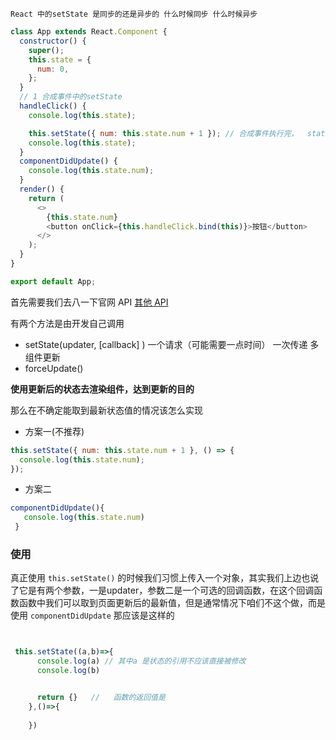 `React 中的setState 是同步的还是异步的 什么时候同步 什么时候异步`

```js
class App extends React.Component {
  constructor() {
    super();
    this.state = {
      num: 0,
    };
  }
  // 1 合成事件中的setState
  handleClick() {
    console.log(this.state);

    this.setState({ num: this.state.num + 1 }); // 合成事件执行完，  state 并没有更新 造成所谓的 异步 try 代码块执行完事之后
    console.log(this.state);
  }
  componentDidUpdate() {
    console.log(this.state.num);
  }
  render() {
    return (
      <>
        {this.state.num}
        <button onClick={this.handleClick.bind(this)}>按钮</button>
      </>
    );
  }
}

export default App;
```

首先需要我们去八一下官网 API [其他 API](https://zh-hans.reactjs.org/docs/react-component.html#setstate)

有两个方法是由开发自己调用

- setState(updater, [callback] ) 一个请求（可能需要一点时间） 一次传递 多组件更新
- forceUpdate()

**使用更新后的状态去渲染组件，达到更新的目的**

那么在不确定能取到最新状态值的情况该怎么实现

- 方案一(不推荐)

```js
this.setState({ num: this.state.num + 1 }, () => {
  console.log(this.state.num);
});
```

- 方案二

```js
componentDidUpdate(){
   console.log(this.state.num)
 }
```

### 使用

真正使用 `this.setState()` 的时候我们习惯上传入一个对象，其实我们上边也说了它是有两个参数，一是updater，参数二是一个可选的回调函数，在这个回调函数函数中我们可以取到页面更新后的最新值，但是通常情况下咱们不这个做，而是使用
`componentDidUpdate`
那应该是这样的 

```js


 this.setState((a,b)=>{
      console.log(a) // 其中a 是状态的引用不应该直接被修改
      console.log(b)


      return {}   //   函数的返回值是
    },()=>{
      
    })
```